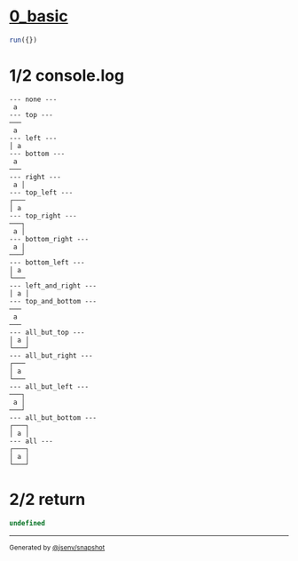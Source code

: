 # [0_basic](../../table_1_cell.test.mjs#L117)

```js
run({})
```

# 1/2 console.log

```console
--- none ---
 a 
--- top ---
───
 a 
--- left ---
│ a 
--- bottom ---
 a 
───
--- right ---
 a │
--- top_left ---
┌───
│ a 
--- top_right ---
───┐
 a │
--- bottom_right ---
 a │
───┘
--- bottom_left ---
│ a 
└───
--- left_and_right ---
│ a │
--- top_and_bottom ---
───
 a 
───
--- all_but_top ---
│ a │
└───┘
--- all_but_right ---
┌───
│ a 
└───
--- all_but_left ---
───┐
 a │
───┘
--- all_but_bottom ---
┌───┐
│ a │
--- all ---
┌───┐
│ a │
└───┘
```

# 2/2 return

```js
undefined
```

---

<sub>
  Generated by <a href="https://github.com/jsenv/core/tree/main/packages/tooling/snapshot">@jsenv/snapshot</a>
</sub>
